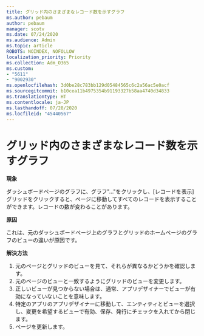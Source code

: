 ```yaml
---
title: グリッド内のさまざまなレコード数を示すグラフ
ms.author: pebaum
author: pebaum
manager: scotv
ms.date: 07/24/2020
ms.audience: Admin
ms.topic: article
ROBOTS: NOINDEX, NOFOLLOW
localization_priority: Priority
ms.collection: Adm_O365
ms.custom:
- "5611"
- "9002930"
ms.openlocfilehash: 3d0be28c783bb129d05484565c6c2a56ac5e0acf
ms.sourcegitcommit: b10cea11b4975354b91193327b58aa4740d34833
ms.translationtype: HT
ms.contentlocale: ja-JP
ms.lasthandoff: 07/28/2020
ms.locfileid: "45440567"
---
```

# <a name="chart-shows-different-number-of-records-in-grid"></a>グリッド内のさまざまなレコード数を示すグラフ

**現象**

ダッシュボードページのグラフに、グラフ"..."をクリックし、[レコードを表示]グリッドをクリックすると、ページに移動してすべてのレコードを表示することができます。レコードの数が変わることがあります。

**原因**

これは、元のダッシュボードページ上のグラフとグリッドのホームページのグラフのビューの違いが原因です。  

**解決方法**

1. 元のページとグリッドのビューを見て、それらが異なるかどうかを確認します。
2. 元のページのビューと一致するようにグリッドのビューを変更します。
3. 正しいビューが見つからない場合は、通常、アプリデザイナーでビューが有効になっていないことを意味します。
4. 特定のアプリのアプリデザイナーに移動して、エンティティとビューを選択し、変更を希望するビューで有効、保存、発行にチェックを入れてから閉じます。
5. ページを更新します。